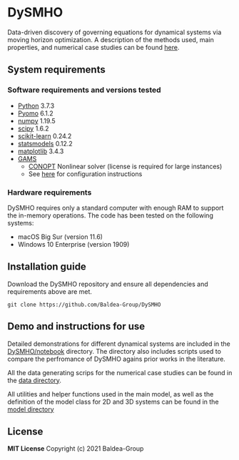 # DySMHO

Data-driven discovery of governing equations for dynamical systems via moving horizon optimization. A description of the methods used, main properties, and numerical case studies can be found [here](https://arxiv.org/abs/2108.00069).


## System requirements 

### Software requirements and versions tested
- [Python](https://www.python.org/) 3.7.3
- [Pyomo](http://www.pyomo.org/) 6.1.2
- [numpy](https://numpy.org/) 1.19.5
- [scipy](https://www.scipy.org/) 1.6.2
- [scikit-learn](https://scikit-learn.org/) 0.24.2
- [statsmodels](https://www.statsmodels.org/stable/index.html) 0.12.2
- [matplotlib](https://matplotlib.org/) 3.4.3
- [GAMS](https://www.gams.com/)
	- [CONOPT](http://www.conopt.com/) Nonlinear solver (license is required for large instances)
	- See [here](https://www.markdownguide.org/basic-syntax/) for configuration instructions 

### Hardware requirements 
DySMHO requires only a standard computer with enough RAM to support the in-memory operations. The code has been tested on the following systems:
- macOS Big Sur (version 11.6) 
- Windows 10 Enterprise (version 1909) 

	
## Installation guide 

Download the DySMHO repository and ensure all dependencies and requirements above are met. 
```
git clone https://github.com/Baldea-Group/DySMHO
```

## Demo and instructions for use 

Detailed demonstrations for different dynamical systems are included in the [DySMHO/notebook](https://github.com/Baldea-Group/DySMHO/tree/main/DySMHO/notebook) directory. The directory also includes scripts used to compare the perfromance of DySMHO agains prior works in the literature. 

All the data generating scrips for the numerical case studies can be found in the [data directory](https://github.com/Baldea-Group/DySMHO/tree/main/DySMHO/data).

All utilities and helper functions used in the main model, as well as the definition of the model class for 2D and 3D systems can be found in the [model directory](https://github.com/Baldea-Group/DySMHO/tree/main/DySMHO/model) 

## License 

**MIT License** 
Copyright (c) 2021 Baldea-Group


